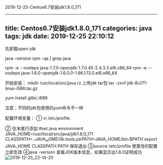 2019-12-25-Centos6.7安装jdk1.8.0_171

---
title: Centos6.7安装jdk1.8.0_171
categories: java
tags: jdk
date: 2019-12-25 22:10:12
---
先卸载open-jdk

java –version
rpm -qa | grep java

rpm -e --nodeps java-1.7.0-openjdk-1.7.0.45-2.4.3.3.el6.x86_64
rpm -e --nodeps java-1.6.0-openjdk-1.6.0.0-1.66.1.13.0.el6.x86_64

开始安装：
mkdir /usr/local/src/java
rz 上传jdk tar包
tar -zxvf jdk-8u171-linux-i586.tar.gz

yum install glibc.i686

注意：不同的jdk包使用的yum命令不一样

配置环境变量：
① vi /etc/profile

② 在末尾行添加
	#set java environment
	JAVA_HOME=/usr/local/src/java/jdk1.8.0_171
	CLASSPATH=.:$JAVA_HOME/lib.tools.jar
	PATH=$JAVA_HOME/bin:$PATH
	export JAVA_HOME CLASSPATH PATH
保存退出
③source /etc/profile  使更改的配置立即生效
④java -version  查看JDK版本信息，如果显示出1.8.0证明成功
![2019-12-25_22-14-20](https://s2.ax1x.com/2019/12/25/lFXBtK.png)


